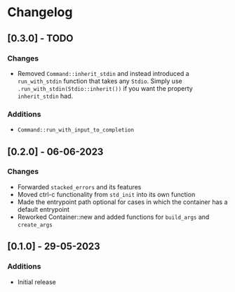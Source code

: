# Changelog

## [0.3.0] - TODO
### Changes
 - Removed `Command::inherit_stdin` and instead introduced a `run_with_stdin` function that takes
   any `Stdio`. Simply use `.run_with_stdin(Stdio::inherit())` if you want the property
   `inherit_stdin` had.

### Additions
 - `Command::run_with_input_to_completion`

## [0.2.0] - 06-06-2023
### Changes
 - Forwarded `stacked_errors` and its features
 - Moved ctrl-c functionality from `std_init` into its own function
 - Made the entrypoint path optional for cases in which the container has a default entrypoint
 - Reworked Container::new and added functions for `build_args` and `create_args`

## [0.1.0] - 29-05-2023
### Additions
 - Initial release
